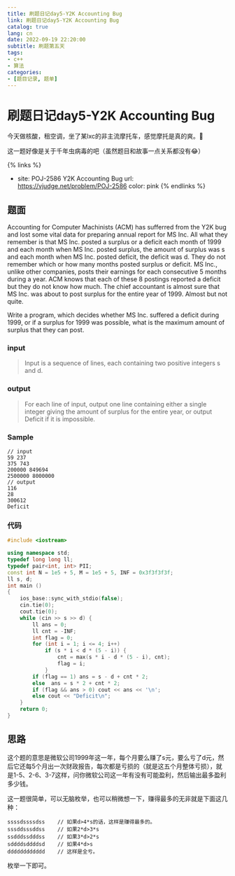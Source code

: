 ```yaml
---
title: 刷题日记day5-Y2K Accounting Bug
link: 刷题日记day5-Y2K Accounting Bug
catalog: true
lang: cn
date: 2022-09-19 22:20:00 
subtitle: 刷题第五天
tags:
- c++
- 算法
categories:
- [题目记录, 题单]
---
```

# 刷题日记day5-Y2K Accounting Bug

今天做核酸，租空调，坐了某lxc的非主流摩托车，感觉摩托是真的爽。🚀

这一题好像是关于千年虫病毒的吧（虽然题目和故事一点关系都没有😂）

{% links %}
- site: POJ-2586 Y2K Accounting Bug
  url: https://vjudge.net/problem/POJ-2586
  color: pink
{% endlinks %} 

## 题面

Accounting for Computer Machinists (ACM) has sufferred from the Y2K bug and lost some vital data for preparing annual report for MS Inc.
All what they remember is that MS Inc. posted a surplus or a deficit each month of 1999 and each month when MS Inc. posted surplus, the amount of surplus was s and each month when MS Inc. posted deficit, the deficit was d. They do not remember which or how many months posted surplus or deficit. MS Inc., unlike other companies, posts their earnings for each consecutive 5 months during a year. ACM knows that each of these 8 postings reported a deficit but they do not know how much. The chief accountant is almost sure that MS Inc. was about to post surplus for the entire year of 1999. Almost but not quite.

Write a program, which decides whether MS Inc. suffered a deficit during 1999, or if a surplus for 1999 was possible, what is the maximum amount of surplus that they can post.

### input

> Input is a sequence of lines, each containing two positive integers s and d.

### output

> For each line of input, output one line containing either a single integer giving the amount of surplus for the entire year, or output Deficit if it is impossible.

### Sample

```
// input
59 237
375 743
200000 849694
2500000 8000000
// output
116
28
300612
Deficit
```

### 代码

```cpp
#include <iostream>

using namespace std;
typedef long long ll;
typedef pair<int, int> PII;
const int N = 1e5 + 5, M = 1e5 + 5, INF = 0x3f3f3f3f;
ll s, d;
int main ()
{
    ios_base::sync_with_stdio(false);
    cin.tie(0);
    cout.tie(0);
    while (cin >> s >> d) {
        ll ans = 0;
        ll cnt = -INF;
        int flag = 0;
        for (int i = 1; i <= 4; i++)
            if (s * i < d * (5 - i)) {
                cnt = max(s * i - d * (5 - i), cnt);
                flag = i;
            }
        if (flag == 1) ans = s - d + cnt * 2;
        else  ans = s * 2 + cnt * 2;
        if (flag && ans > 0) cout << ans << '\n';
        else cout << "Deficit\n";
    }
    return 0;
}
```

## 思路

这个题的意思是微软公司1999年这一年，每个月要么赚了s元，要么亏了d元，然后它还每5个月出一次财政报告，每次都是亏损的（就是这五个月整体亏损），就是1-5、2-6、3-7这样，问你微软公司这一年有没有可能盈利，然后输出最多盈利多少钱。

这一题很简单，可以无脑枚举，也可以稍微想一下，赚得最多的无非就是下面这几种：

```
ssssdssssdss	// 如果d>4*s的话，这样是赚得最多的。
sssddsssddss	// 如果2*d>3*s
ssdddssdddss	// 如果3*d>2*s
sddddsddddsd	// 如果4*d>s
dddddddddddd	// 这样是全亏。
```

枚举一下即可。


